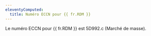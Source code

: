 ```yaml
---
eleventyComputed:
  title: Numéro ECCN pour {{ fr.RDM }}
---
```

Le numéro ECCN pour {{ fr.RDM }} est 5D992.c (Marché de masse).